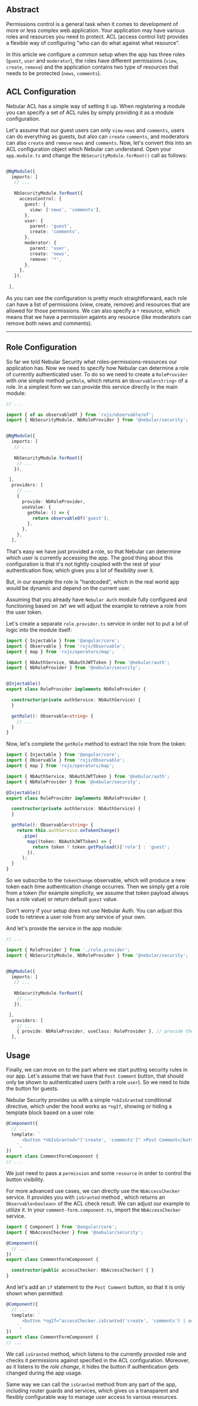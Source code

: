 ## Abstract

Permissions control is a general task when it comes to development of more or less complex web application. Your application may have various roles and resources you need to protect.
ACL (access control list) provides a flexible way of configuring "who can do what against what resource".

In this article we configure a common setup when the app has three roles (`guest`, `user` and `moderator`), the roles have different permissions (`view`, `create`, `remove`) 
and the application contains two type of resources that needs to be protected (`news`, `comments`).

## ACL Configuration

Nebular ACL has a simple way of setting it up. When registering a module you can specify a set of ACL rules by simply providing it as a module configuration.

Let's assume that our guest users can only `view` `news` and `comments`, users can do everything as guests, but also can `create` `comments`, and moderators can also `create` and `remove` `news` and `comments`.
Now, let's convert this into an ACL configuration object which Nebular can understand. Open your `app.module.ts` and change the `NbSecurityModule.forRoot()` call as follows:

```typescript

@NgModule({
  imports: [
   // ...
    
   NbSecurityModule.forRoot({
     accessControl: {
       guest: {
         view: ['news', 'comments'],
       },
       user: {
         parent: 'guest',
         create: 'comments',
       },
       moderator: {
         parent: 'user',
         create: 'news',
         remove: '*',
       },
     },
   }),
   
 ],

``` 

As you can see the configuration is pretty much straightforward, each role can have a list of permissions (view, create, remove) and resources that are allowed for those permissions. We can also specify a `*` resource,
which means that we have a permission againts any resource (like moderators can remove both news and comments).    
<hr class="section-end">

## Role Configuration

So far we told Nebular Security what roles-permissions-resources our application has. Now we need to specify how Nebular can determine a role of currently authenticated user.
To do so we need to create a `RoleProvider` with one simple method `getRole`, which returns an `Observable<string>` of a role.
In a simplest form we can provide this service directly in the main module:


```typescript
// ...

import { of as observableOf } from 'rxjs/observable/of';
import { NbSecurityModule, NbRoleProvider } from '@nebular/security';


@NgModule({
  imports: [
   // ...
    
   NbSecurityModule.forRoot({
    // ...
   }),

 ],
  providers: [
    // ...
    {
      provide: NbRoleProvider,
      useValue: {
        getRole: () => {
          return observableOf('guest');
        },
      },
    },
  ],
``` 
That's easy we have just provided a role, so that Nebular can determine which user is currently accessing the app.
The good thing about this configuration is that it's not tightly coupled with the rest of your authentication flow, which gives you a lot of flexibility over it.

But, in our example the role is "hardcoded", which in the real world app would be dynamic and depend on the current user. 

Assuming that you already have `Nebular Auth` module fully configured and functioning based on `JWT` we will adjust the example to retrieve a role from the user token.

Let's create a separate `role.provider.ts` service in order not to put a lot of logic into the module itself:

```typescript
import { Injectable } from '@angular/core';
import { Observable } from 'rxjs/Observable';
import { map } from 'rxjs/operators/map';

import { NbAuthService, NbAuthJWTToken } from '@nebular/auth';
import { NbRoleProvider } from '@nebular/security';


@Injectable()
export class RoleProvider implements NbRoleProvider {

  constructor(private authService: NbAuthService) {
  }

  getRole(): Observable<string> {
    // ...
  }
}

``` 

Now, let's complete the `getRole` method to extract the role from the token: 

```typescript
import { Injectable } from '@angular/core';
import { Observable } from 'rxjs/Observable';
import { map } from 'rxjs/operators/map';

import { NbAuthService, NbAuthJWTToken } from '@nebular/auth';
import { NbRoleProvider } from '@nebular/security';

@Injectable()
export class RoleProvider implements NbRoleProvider {

  constructor(private authService: NbAuthService) {
  }

  getRole(): Observable<string> {
    return this.authService.onTokenChange()
      .pipe(
        map((token: NbAuthJWTToken) => {
          return token ? token.getPayload()['role'] : 'guest';
        }),
      );
  }
}
``` 

So we subscribe to the `tokenChange` observable, which will produce a new token each time authentication change occurres. 
Then we simply get a role from a token (for example simplicity, we assume that token payload always has a role value) or return default `guest` value.

Don't worry if your setup does not use Nebular Auth. You can adjust this code to retrieve a user role from any service of your own. 


And let's provide the service in the app module:

```typescript
// ...

import { RoleProvider } from './role.provider';
import { NbSecurityModule, NbRoleProvider } from '@nebular/security';


@NgModule({
  imports: [
   // ...
    
   NbSecurityModule.forRoot({
    // ...
   }),

 ],
  providers: [
    // ...
    { provide: NbRoleProvider, useClass: RoleProvider }, // provide the class
  ],
``` 


## Usage

Finally, we can move on to the part where we start putting security rules in our app. Let's assume that we have that `Post Comment` button, that should only be shown to authenticated users (with a role `user`).
So we need to hide the button for guests. 

Nebular Security provides us with a simple `*nbIsGranted` conditional directive, which under the hood works as `*ngIf`, showing or hiding a template block based on a user role:

```typescript
@Component({
  // ...
  template: `
      <button *nbIsGranted="['create', 'comments']" >Post Comment</button>
    `,
})
export class CommentFormComponent {
// ...
```
We just need to pass a `permission` and some `resource` in order to control the button visibility.

For more advanced use cases, we can directly use the `NbAccessChecker` service. It provides you with `isGranted` method , which returns an `Observable<boolean>` of the ACL check result.
We can adjust our example to utilize it. In your `comment-form.component.ts`, import the `NbAccessChecker` service. 

```typescript
import { Component } from '@angular/core';
import { NbAccessChecker } from '@nebular/security';

@Component({
  // ...
})
export class CommentFormComponent {

  constructor(public accessChecker: NbAccessChecker) { }
}
``` 

And let's add an `if` statement to the `Post Comment` button, so that it is only shown when permitted:

```typescript
@Component({
  // ...
  template: `
      <button *ngIf="accessChecker.isGranted('create', 'comments') | async" >Post Comment</button>
    `,
})
export class CommentFormComponent {
// ...
``` 
We call `isGranted` method, which listens to the currently provided role and checks it permissions against specified in the ACL configuration. 
Moreover, as it listens to the *role change*, it hides the button if authentication gets changed during the app usage.

Same way we can call the `isGranted` method from any part of the app, including router guards and services, which gives us a transparent and flexibly configurable way to manage user access to various resources.   
